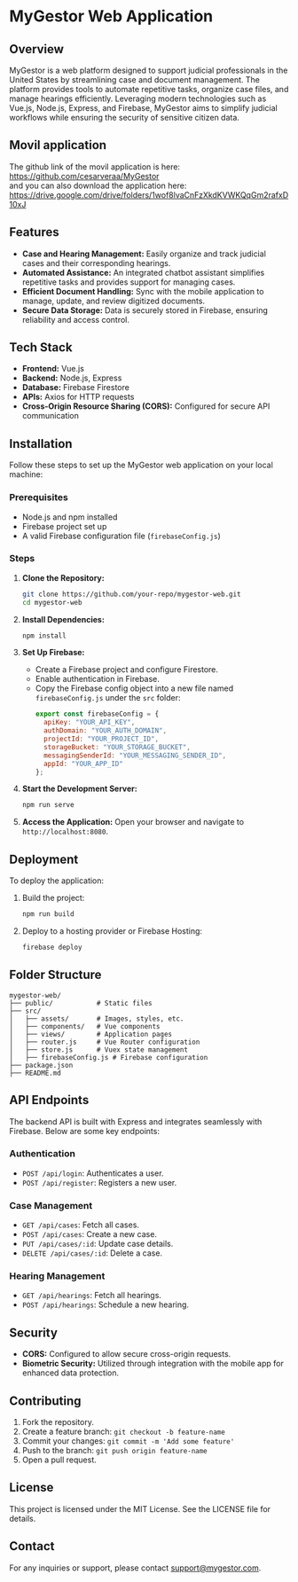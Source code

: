 # MyGestor Web Application

## Overview
MyGestor is a web platform designed to support judicial professionals in the United States by streamlining case and document management. The platform provides tools to automate repetitive tasks, organize case files, and manage hearings efficiently. Leveraging modern technologies such as Vue.js, Node.js, Express, and Firebase, MyGestor aims to simplify judicial workflows while ensuring the security of sensitive citizen data.

## Movil application 
The github link of the movil application is here: https://github.com/cesarveraa/MyGestor  
and you can also download the application here: https://drive.google.com/drive/folders/1wof8lvaCnFzXkdKVWKQqGm2rafxD10xJ


## Features
- **Case and Hearing Management:** Easily organize and track judicial cases and their corresponding hearings.
- **Automated Assistance:** An integrated chatbot assistant simplifies repetitive tasks and provides support for managing cases.
- **Efficient Document Handling:** Sync with the mobile application to manage, update, and review digitized documents.
- **Secure Data Storage:** Data is securely stored in Firebase, ensuring reliability and access control.

## Tech Stack
- **Frontend:** Vue.js
- **Backend:** Node.js, Express
- **Database:** Firebase Firestore
- **APIs:** Axios for HTTP requests
- **Cross-Origin Resource Sharing (CORS):** Configured for secure API communication

## Installation
Follow these steps to set up the MyGestor web application on your local machine:

### Prerequisites
- Node.js and npm installed
- Firebase project set up
- A valid Firebase configuration file (`firebaseConfig.js`)

### Steps
1. **Clone the Repository:**
   ```bash
   git clone https://github.com/your-repo/mygestor-web.git
   cd mygestor-web
   ```

2. **Install Dependencies:**
   ```bash
   npm install
   ```

3. **Set Up Firebase:**
   - Create a Firebase project and configure Firestore.
   - Enable authentication in Firebase.
   - Copy the Firebase config object into a new file named `firebaseConfig.js` under the `src` folder:
     ```javascript
     export const firebaseConfig = {
       apiKey: "YOUR_API_KEY",
       authDomain: "YOUR_AUTH_DOMAIN",
       projectId: "YOUR_PROJECT_ID",
       storageBucket: "YOUR_STORAGE_BUCKET",
       messagingSenderId: "YOUR_MESSAGING_SENDER_ID",
       appId: "YOUR_APP_ID"
     };
     ```

4. **Start the Development Server:**
   ```bash
   npm run serve
   ```

5. **Access the Application:**
   Open your browser and navigate to `http://localhost:8080`.

## Deployment
To deploy the application:

1. Build the project:
   ```bash
   npm run build
   ```

2. Deploy to a hosting provider or Firebase Hosting:
   ```bash
   firebase deploy
   ```

## Folder Structure
```
mygestor-web/
├── public/           # Static files
├── src/
│   ├── assets/       # Images, styles, etc.
│   ├── components/   # Vue components
│   ├── views/        # Application pages
│   ├── router.js     # Vue Router configuration
│   ├── store.js      # Vuex state management
│   ├── firebaseConfig.js # Firebase configuration
├── package.json
├── README.md
```

## API Endpoints
The backend API is built with Express and integrates seamlessly with Firebase. Below are some key endpoints:

### Authentication
- `POST /api/login`: Authenticates a user.
- `POST /api/register`: Registers a new user.

### Case Management
- `GET /api/cases`: Fetch all cases.
- `POST /api/cases`: Create a new case.
- `PUT /api/cases/:id`: Update case details.
- `DELETE /api/cases/:id`: Delete a case.

### Hearing Management
- `GET /api/hearings`: Fetch all hearings.
- `POST /api/hearings`: Schedule a new hearing.

## Security
- **CORS:** Configured to allow secure cross-origin requests.
- **Biometric Security:** Utilized through integration with the mobile app for enhanced data protection.

## Contributing
1. Fork the repository.
2. Create a feature branch: `git checkout -b feature-name`
3. Commit your changes: `git commit -m 'Add some feature'`
4. Push to the branch: `git push origin feature-name`
5. Open a pull request.

## License
This project is licensed under the MIT License. See the LICENSE file for details.

## Contact
For any inquiries or support, please contact [support@mygestor.com](mailto:support@mygestor.com).

